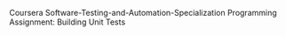 Coursera
Software-Testing-and-Automation-Specialization
Programming Assignment: Building Unit Tests
